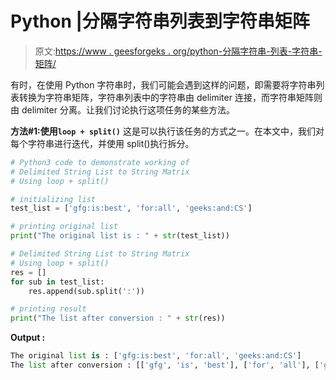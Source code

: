 # Python |分隔字符串列表到字符串矩阵

> 原文:[https://www . geesforgeks . org/python-分隔字符串-列表-字符串-矩阵/](https://www.geeksforgeeks.org/python-delimited-string-list-to-string-matrix/)

有时，在使用 Python 字符串时，我们可能会遇到这样的问题，即需要将字符串列表转换为字符串矩阵，字符串列表中的字符串由 delimiter 连接，而字符串矩阵则由 delimiter 分离。让我们讨论执行这项任务的某些方法。

**方法#1:使用`loop + split()`**
这是可以执行该任务的方式之一。在本文中，我们对每个字符串进行迭代，并使用 split()执行拆分。

```py
# Python3 code to demonstrate working of 
# Delimited String List to String Matrix
# Using loop + split()

# initializing list
test_list = ['gfg:is:best', 'for:all', 'geeks:and:CS']

# printing original list
print("The original list is : " + str(test_list))

# Delimited String List to String Matrix
# Using loop + split()
res = []
for sub in test_list:
    res.append(sub.split(':'))

# printing result 
print("The list after conversion : " + str(res)) 
```

**Output :**

```py
The original list is : ['gfg:is:best', 'for:all', 'geeks:and:CS']
The list after conversion : [['gfg', 'is', 'best'], ['for', 'all'], ['geeks', 'and', 'CS']]

```